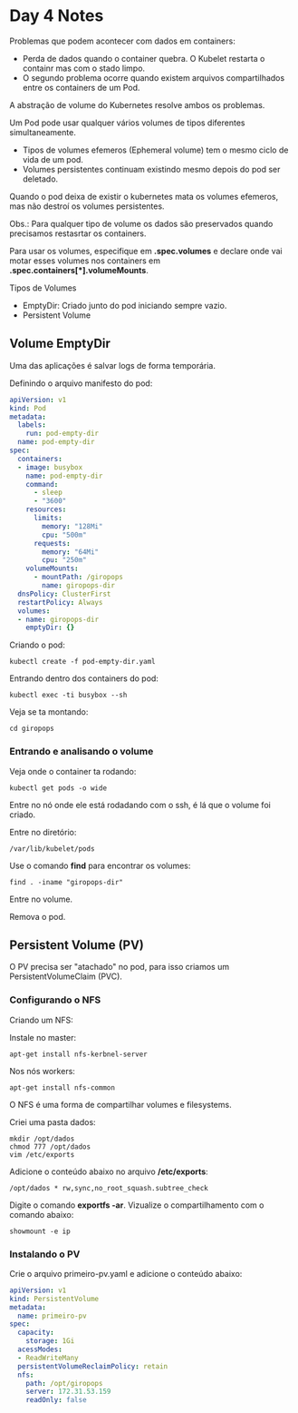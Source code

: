 # Day 4 Notes

Problemas que podem acontecer com dados em containers:
- Perda de dados quando o container quebra. O Kubelet restarta o containr mas com o stado limpo.
- O segundo problema ocorre quando existem arquivos compartilhados entre os containers de um Pod.

A abstração de volume do Kubernetes resolve ambos os problemas.

Um Pod pode usar qualquer vários volumes de tipos diferentes simultaneamente.

- Tipos de volumes efemeros (Ephemeral volume) tem o mesmo ciclo de vida de um pod.
- Volumes persistentes continuam existindo mesmo depois do pod ser deletado.

Quando o pod deixa de existir o kubernetes mata os volumes efemeros, mas não destroí os volumes persistentes.

Obs.: Para qualquer tipo de volume os dados são preservados quando precisamos restasrtar os containers.

Para usar os volumes, especifique em **.spec.volumes** e declare onde vai motar esses volumes nos containers em **.spec.containers[*].volumeMounts**.

Tipos de Volumes
- EmptyDir: Criado junto do pod iniciando sempre vazio.
- Persistent Volume

## Volume EmptyDir

Uma das aplicações é salvar logs de forma temporária.

Definindo o arquivo manifesto do pod:

```yaml
apiVersion: v1
kind: Pod
metadata:
  labels:
    run: pod-empty-dir
  name: pod-empty-dir
spec:
  containers:
  - image: busybox
    name: pod-empty-dir
    command:
      - sleep
      - "3600"
    resources:
      limits:
        memory: "128Mi"
        cpu: "500m"
      requests:
        memory: "64Mi"
        cpu: "250m"
    volumeMounts:
      - mountPath: /giropops
        name: giropops-dir
  dnsPolicy: ClusterFirst
  restartPolicy: Always
  volumes:
  - name: giropops-dir
    emptyDir: {}
```

Criando o pod:

```
kubectl create -f pod-empty-dir.yaml
```

Entrando dentro dos containers do pod:

```
kubectl exec -ti busybox --sh
```

Veja se ta montando:

```
cd giropops
```

### Entrando e analisando o volume

Veja onde o container ta rodando:

```
kubectl get pods -o wide
```

Entre no nó onde ele está rodadando com o ssh, é lá que o volume foi criado.

Entre no diretório:

```
/var/lib/kubelet/pods
```

Use o comando **find** para encontrar os volumes:

```
find . -iname "giropops-dir"
```

Entre no volume.

Remova o pod.

## Persistent Volume (PV)

O PV precisa ser "atachado" no pod, para isso criamos um PersistentVolumeClaim (PVC).

### Configurando o NFS

Criando um NFS:

Instale no master:

```
apt-get install nfs-kerbnel-server
```

Nos nós workers:

```
apt-get install nfs-common
```

O NFS é uma forma de compartilhar volumes e filesystems.

Criei uma pasta dados:

```
mkdir /opt/dados
chmod 777 /opt/dados
vim /etc/exports
```

Adicione o conteúdo abaixo no arquivo **/etc/exports**:

```
/opt/dados * rw,sync,no_root_squash.subtree_check
```

Digite o comando **exportfs -ar**. Vizualize o compartilhamento com o comando abaixo:

```
showmount -e ip
```

### Instalando o PV

Crie o arquivo primeiro-pv.yaml e adicione o conteúdo abaixo:

```yaml
apiVersion: v1
kind: PersistentVolume
metadata:
  name: primeiro-pv
spec: 
  capacity:
    storage: 1Gi
  acessModes:
  - ReadWriteMany
  persistentVolumeReclaimPolicy: retain
  nfs:
    path: /opt/giropops
    server: 172.31.53.159
    readOnly: false
```

```

```



